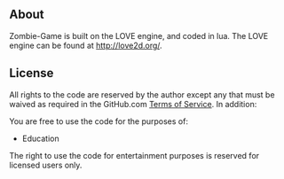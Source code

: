 About
-----

Zombie-Game is built on the LOVE engine, and coded in lua.
The LOVE engine can be found at http://love2d.org/.

License 
-------

All rights to the code are reserved by the author except any that must be waived as required in the GitHub.com [Terms of Service](http://help.github.com/terms-of-service/). In addition:

You are free to use the code for the purposes of:

* Education

The right to use the code for entertainment purposes is reserved for licensed users only.